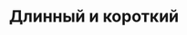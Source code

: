 ---
title: 'Длинный и короткий'
titleEnglish: 'Towering and brief'
# dateStart: 2020
dateEnd: 2023
images: ['длинный_и_короткий.tif']
extra: 'бумага, карандаш'
size: 'A4'
# size: '29.7 x 42 cm'
# display: false
# text: ''
---
